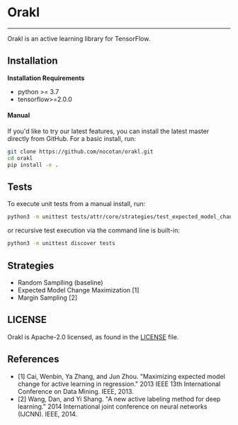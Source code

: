 # Orakl

---

Orakl is an active learning library for TensorFlow.

## Installation
**Installation Requirements**
* python >= 3.7
* tensorflow>=2.0.0

#### Manual

If you'd like to try our latest features, you can install the latest master directly from GitHub. For a basic install, run:

```bash
git clone https://github.com/nocotan/orakl.git
cd orakl
pip install -e .
```

## Tests

To execute unit tests from a manual install, run:

```bash
python3 -m unittest tests/attr/core/strategies/test_expected_model_change.py
```

or recursive test execution via the command line is built-in:

```bash
python3 -m unittest discover tests
```

## Strategies

* Random Samplling (baseline)
* Expected Model Change Maximization [1]
* Margin Sampling [2]

## LICENSE
Orakl is Apache-2.0 licensed, as found in the [LICENSE](LICENSE) file.

## References
- [1] Cai, Wenbin, Ya Zhang, and Jun Zhou. "Maximizing expected model change for active learning in regression." 2013 IEEE 13th International Conference on Data Mining. IEEE, 2013.
- [2] Wang, Dan, and Yi Shang. "A new active labeling method for deep learning." 2014 International joint conference on neural networks (IJCNN). IEEE, 2014.